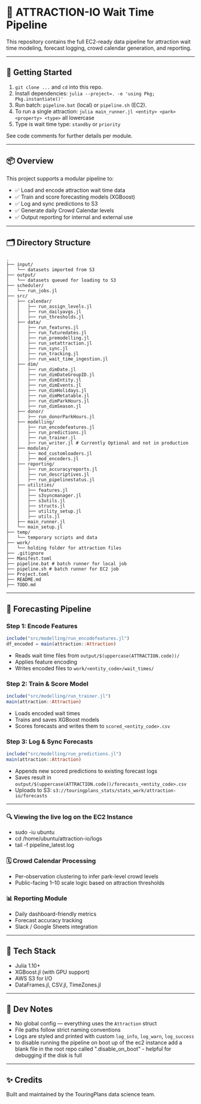 # 🎢 ATTRACTION-IO Wait Time Pipeline

This repository contains the full EC2-ready data pipeline for attraction wait time modeling, forecast logging, crowd calendar generation, and reporting.

---

## 🏁 Getting Started

1. `git clone ...` and `cd` into this repo.
2. Install dependencies: `julia --project=. -e 'using Pkg; Pkg.instantiate()'`
3. Run batch: `pipeline.bat` (local) or `pipeline.sh` (EC2).
4. To run a single attraction: `julia main_runner.jl <entity> <park> <property> <type>` all lowercase
5. Type is wait time type: `standby` or `priority`

See code comments for further details per module.

---

## 📦 Overview

This project supports a modular pipeline to:

- ✅ Load and encode attraction wait time data
- ✅ Train and score forecasting models (XGBoost)
- ✅ Log and sync predictions to S3
- ✅ Generate daily Crowd Calendar levels
- ✅ Output reporting for internal and external use

---

## 🗂 Directory Structure

```
.
├── input/
│   └── datasets imported from S3
├── output/
│   └── datasets queued for loading to S3
├── scheduler/
│   └── run_jobs.jl
├── src/
│   ├── calendar/
│   │   ├── run_assign_levels.jl
│   │   ├── run_dailyavgs.jl
│   │   ├── run_thresholds.jl
│   ├── data/
│   │   ├── run_features.jl
│   │   ├── run_futuredates.jl
│   │   ├── run_premodelling.jl
│   │   ├── run_setattraction.jl
│   │   ├── run_sync.jl
│   │   ├── run_tracking.jl
│   │   ├── run_wait_time_ingestion.jl
│   ├── dim/
│   │   ├── run_dimDate.jl
│   │   ├── run_dimDateGroupID.jl
│   │   ├── run_dimEntity.jl
│   │   ├── run_dimEvents.jl
│   │   ├── run_dimHolidays.jl
│   │   ├── run_dimMetatable.jl
│   │   ├── run_dimParkHours.jl
│   │   ├── run_dimSeason.jl
│   ├── donor/
│   │   ├── run_donorParkHours.jl
│   ├── modelling/
│   │   ├── run_encodefeatures.jl
│   │   ├── run_predictions.jl
│   │   ├── run_trainer.jl
│   │   ├── run_writer.jl # Currently Optional and not in production
│   ├── modules/
│   │   ├── mod_customloaders.jl
│   │   ├── mod_encoders.jl
│   ├── reporting/
│   │   ├── run_accuracyreports.jl
│   │   ├── run_descriptives.jl
│   │   ├── run_pipelinestatus.jl
│   ├── utilities/
│   │   ├── features.jl
│   │   ├── s3syncmanager.jl
│   │   ├── s3utils.jl
│   │   ├── structs.jl
│   │   ├── utility_setup.jl
│   │   ├── utils.jl
│   ├── main_runner.jl
│   └── main_setup.jl
├── temp/
│   └── temporary scripts and data
├── work/
│   └── holding folder for attraction files
├── .gitignore
├── Manifest.toml
├── pipeline.bat # batch runner for local job
├── pipeline.sh # batch runner for EC2 job
├── Project.toml
├── README.md
├── TODO.md
```

---

## 🚀 Forecasting Pipeline

### Step 1: Encode Features

```julia
include("src/modelling/run_encodefeatures.jl")
df_encoded = main(attraction::Attraction)
```

- Reads wait time files from `output/$(uppercase(ATTRACTION.code))/`
- Applies feature encoding
- Writes encoded files to `work/<entity_code>/wait_times/`

### Step 2: Train & Score Model

```julia
include("src/modelling/run_trainer.jl")
main(attraction::Attraction)
```

- Loads encoded wait times
- Trains and saves XGBoost models
- Scores forecasts and writes them to `scored_<entity_code>.csv`

### Step 3: Log & Sync Forecasts

```julia
include("src/modelling/run_predictions.jl")
main(attraction::Attraction)
```

- Appends new scored predictions to existing forecast logs
- Saves result in `output/$(uppercase(ATTRACTION.code))/forecasts_<entity_code>.csv`
- Uploads to S3: `s3://touringplans_stats/stats_work/attraction-io/forecasts`

---

### 🔍 Viewing the live log on the EC2 Instance
- sudo -iu ubuntu
- cd /home/ubuntu/attraction-io/logs
- tail -f pipeline_latest.log

### 🗓️ Crowd Calendar Processing

- Per-observation clustering to infer park-level crowd levels
- Public-facing 1–10 scale logic based on attraction thresholds

### 📊 Reporting Module

- Daily dashboard-friendly metrics
- Forecast accuracy tracking
- Slack / Google Sheets integration

---

## 🧱 Tech Stack

- Julia 1.10+
- XGBoost.jl (with GPU support)
- AWS S3 for I/O
- DataFrames.jl, CSV.jl, TimeZones.jl

---

## 🔧 Dev Notes

- No global config — everything uses the `Attraction` struct
- File paths follow strict naming conventions
- Logs are styled and printed with custom `log_info`, `log_warn`, `log_success`
- to disable running the pipeline on boot up of the ec2 instance add a blank file in the root repo called ".disable_on_boot" - helpful for debugging if the disk is full

---

## ✨ Credits

Built and maintained by the TouringPlans data science team.
